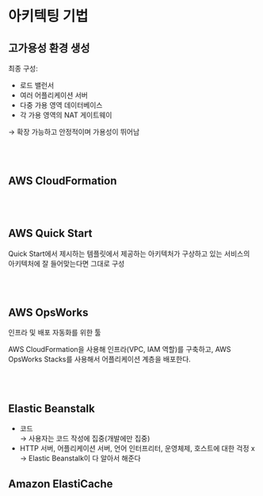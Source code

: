 # 아키텍팅 기법

## 고가용성 환경 생성
<p>최종 구성:</p>
<p>

- 로드 밸런서
- 여러 어플리케이션 서버
- 다중 가용 영역 데이터베이스
- 각 가용 영역의 NAT 게이트웨이
</p>
<p>→ 확장 가능하고 안정적이며 가용성이 뛰어남</p>

<br><br>

## AWS CloudFormation
<p>

</p>

<br><br>

## AWS Quick Start
<p>Quick Start에서 제시하는 템플릿에서 제공하는 아키텍처가 구상하고 있는 서비스의 아키텍처에 잘 들어맞는다면 그대로 구성</p>

<br><br>

## AWS OpsWorks
<p>인프라 및 배포 자동화를 위한 툴</p>
<p>AWS CloudFormation을 사용해 인프라(VPC, IAM 역할)를 구축하고, AWS OpsWorks Stacks를 사용해서 어플리케이션 계층을 배포한다.</p>

<br><br>

## Elastic Beanstalk
<p>

- 코드<br>
→ 사용자는 코드 작성에 집중(개발에만 집중)
- HTTP 서버, 어플리케이션 서버, 언어 인터프리터, 운영체제, 호스트에 대한 걱정 x <br>
→ Elastic Beanstalk이 다 알아서 해준다
</p>

## Amazon ElastiCache

## 